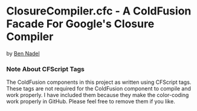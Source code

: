 
# ClosureCompiler.cfc - A ColdFusion Facade For Google's Closure Compiler

by [Ben Nadel][1]

### Note About CFScript Tags

The ColdFusion components in this project as written using CFScript tags.
These tags are not required for the ColdFusion component to compile and
work properly. I have included them because they make the color-coding work
properly in GitHub. Please feel free to remove them if you like.


[1]: http://www.bennadel.com
[2]: http://javadoc.closure-compiler.googlecode.com/git/index.html